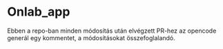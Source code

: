 # Onlab_app

Ebben a repo-ban minden módosítás után elvégzett PR-hez az opencode generál egy kommentet, a módosításokat összefoglalandó.